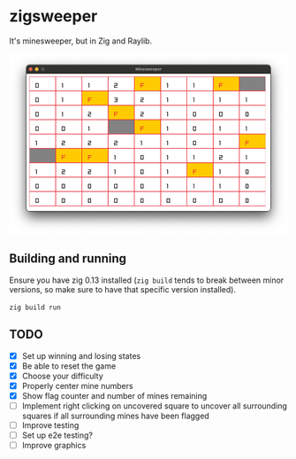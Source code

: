 # zigsweeper

It's minesweeper, but in Zig and Raylib.

![Image of current state of the game](https://github.com/hgranthorner/zigsweeper/blob/main/images/example.png?raw=true)

## Building and running

Ensure you have zig 0.13 installed (`zig build` tends to break between minor versions, so make sure to have that specific version installed).

`zig build run`

## TODO

- [X] Set up winning and losing states
- [X] Be able to reset the game
- [X] Choose your difficulty
- [X] Properly center mine numbers
- [X] Show flag counter and number of mines remaining
- [ ] Implement right clicking on uncovered square to uncover all surrounding squares if all surrounding mines have been flagged
- [ ] Improve testing
- [ ] Set up e2e testing?
- [ ] Improve graphics
